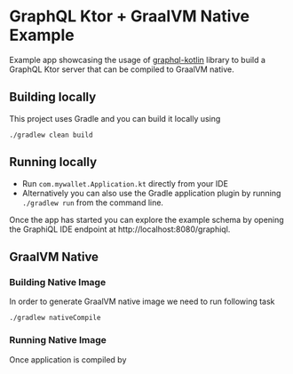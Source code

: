 # GraphQL Ktor + GraalVM Native Example

Example app showcasing the usage of [graphql-kotlin](https://github.com/ExpediaGroup/graphql-kotlin/) library to build
a GraphQL Ktor server that can be compiled to GraalVM native.

## Building locally

This project uses Gradle and you can build it locally using

```shell script
./gradlew clean build
```

## Running locally

* Run `com.mywallet.Application.kt` directly from your IDE
* Alternatively you can also use the Gradle application plugin by running `./gradlew run` from the command line.

Once the app has started you can explore the example schema by opening the GraphiQL IDE endpoint at http://localhost:8080/graphiql.

## GraalVM Native

### Building Native Image

In order to generate GraalVM native image we need to run following task

```shell
./gradlew nativeCompile
```

### Running Native Image

Once application is compiled by